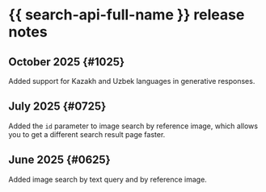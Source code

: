 # {{ search-api-full-name }} release notes

## October 2025 {#1025}

Added support for Kazakh and Uzbek languages in generative responses.

## July 2025 {#0725}

Added the `id` parameter to image search by reference image, which allows you to get a different search result page faster.

## June 2025 {#0625}

Added image search by text query and by reference image. 